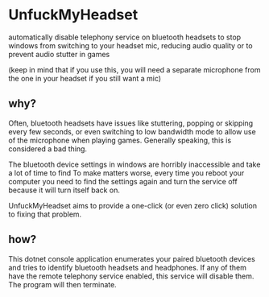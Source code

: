 # UnfuckMyHeadset
automatically disable telephony service on bluetooth headsets to
stop windows from switching to your headset mic, reducing audio quality or to prevent audio stutter in games

(keep in mind that if you use this, you will need a separate microphone from the one in your headset if you still want a mic)

## why?
Often, bluetooth headsets have issues like stuttering, popping or skipping every few seconds, or even switching to low bandwidth
mode to allow use of the microphone when playing games.
Generally speaking, this is considered a bad thing.

The bluetooth device settings in windows are horribly inaccessible and take a lot of time to find
To make matters worse, every time you reboot your computer you need to find the settings again
and turn the service off because it will turn itself back on.

UnfuckMyHeadset aims to provide a one-click (or even zero click) solution to fixing that problem.

## how?
This dotnet console application enumerates your paired bluetooth devices and tries to identify
bluetooth headsets and headphones.
If any of them have the remote telephony service enabled, this service will disable them.
The program will then terminate.
